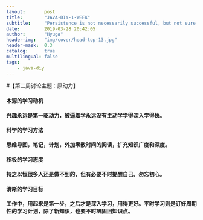 ```yaml
---
layout:       post
title:        "JAVA-DIY-1-WEEK"
subtitle:     "Persistence is not necessarily successful, but not sure will not succeed."
date:         2019-03-28 20:42:05
author:       "Hyuga"
header-img:   "img/cover/head-top-13.jpg"
header-mask:  0.3
catalog:      true
multilingual: false
tags:
    - java-diy
---
```


#【第二周讨论主题：原动力】

#### 本源的学习动机
**兴趣永远是第一驱动力，被逼着学永远没有主动学学得深入学得快。**

#### 科学的学习方法
**思维导图，笔记，计划，外加零散时间的阅读，扩充知识广度和深度。**

#### 积极的学习态度
**持之以恒很多人还是做不到的，但有必要不时提醒自己，勿忘初心。**

#### 清晰的学习目标
**工作中，用起来是第一步，之后才是深入学习，用得更好。平时学习则是订好周期性的学习计划，除了新知识，也要不时巩固旧知识点。**